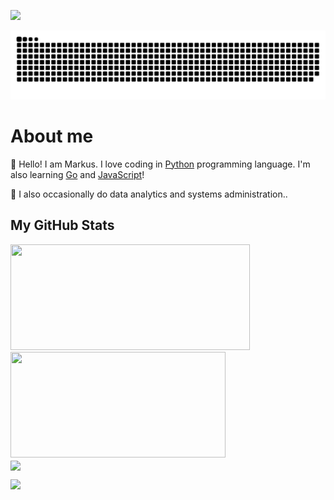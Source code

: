 <a href="https://github.com/Varckin"><img src="https://user-images.githubusercontent.com/73097560/115834477-dbab4500-a447-11eb-908a-139a6edaec5c.gif"></a>

<div align="center">
  <a href="https://github.com/Varckin"><img  src="https://raw.githubusercontent.com/platane/snk/output/github-contribution-grid-snake-dark.svg"
       alt="snake" /></a>
</div>

# About me
🥰 Hello! I am Markus. I love coding in [Python](https://www.python.org/) programming language. I'm also learning [Go](https://go.dev/) and [JavaScript](https://js.org/)!

👀 I also occasionally do data analytics and systems administration..

## My GitHub Stats

<div>
  <a href="https://github.com/Varckin"><img height="169em" width="383em" src="https://github-readme-stats.vercel.app/api?username=Varckin&count_private=true&theme=github_dark&show_icons=true"/></a>
  <a href="https://github.com/Varckin"><img height="169em" width="344em" src="https://github-readme-stats.vercel.app/api/top-langs/?username=Varckin&langs_count=3&theme=github_dark"/></a>
</div>
<a href="https://github.com/Varckin"><img align="center" src="https://profile-counter.glitch.me/Varckin/count.svg"/></p></a>

<img src="https://user-images.githubusercontent.com/73097560/115834477-dbab4500-a447-11eb-908a-139a6edaec5c.gif">
